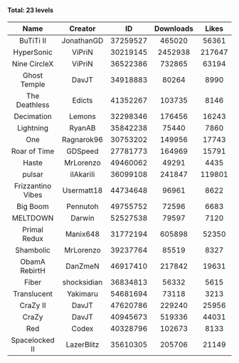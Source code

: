 #### Total: 23 levels

| Name | Creator | ID | Downloads | Likes |
|:---:|:---:|:---:|:---:|:---:|
| BuTiTi II | JonathanGD | 37259527 | 465020 | 56361
| HyperSonic | ViPriN | 30219145 | 2452938 | 217647
| Nine CircleX | ViPriN | 36522386 | 732865 | 63194
| Ghost Temple | DavJT | 34918883 | 80264 | 8990
| The Deathless | Edicts | 41352267 | 103735 | 8146
| Decimation | Lemons | 32298346 | 176456 | 16243
| Lightning | RyanAB | 35842238 | 75440 | 7860
| One | Ragnarok96 | 30753202 | 149956 | 17743
| Roar of Time | GDSpeed | 27781773 | 164969 | 15791
| Haste | MrLorenzo | 49460062 | 49291 | 4435
| pulsar | iIAkariIi | 36099108 | 241847 | 119801
| Frizzantino Vibes | Usermatt18 | 44734648 | 96961 | 8622
| Big Boom | Pennutoh | 49755752 | 72596 | 6683
| MELTDOWN | Darwin | 52527538 | 79597 | 7120
| Primal Redux | Manix648 | 31772194 | 605898 | 52350
| Shambolic | MrLorenzo | 39237764 | 85519 | 8327
| ObamA RebirtH | DanZmeN | 46917410 | 217842 | 19631
| Fiber | shocksidian | 36834813 | 56332 | 5615
| Translucent | Yakimaru | 54681694 | 73118 | 3213
| CraZy II | DavJT | 47620786 | 229240 | 25956
| CraZy | DavJT | 40945673 | 519336 | 44031
| Red | Codex | 40328796 | 102673 | 8133
| Spacelocked II | LazerBlitz | 35610305 | 205706 | 21149
